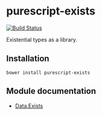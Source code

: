 # purescript-exists

[![Build Status](https://travis-ci.org/purescript/purescript-exists.svg?branch=master)](https://travis-ci.org/purescript/purescript-exists)

Existential types as a library.

## Installation

```
bower install purescript-exists
```

## Module documentation

- [Data.Exists](docs/Data.Exists.md)
